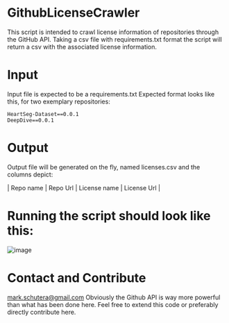 # GithubLicenseCrawler

This script is intended to crawl license information of repositories through the GitHub API.
Taking a csv file with requirements.txt format the script will return a csv with the associated license information.

# Input
Input file is expected to be a requirements.txt
Expected format looks like this, for two exemplary repositories:

```
HeartSeg-Dataset==0.0.1
DeepDive==0.0.1
```

# Output
Output file will be generated on the fly, named licenses.csv and the columns depict:

| Repo name | Repo Url | License name | License Url |

# Running the script should look like this:
![image](https://user-images.githubusercontent.com/42141561/147765292-a802ddf3-a872-4026-8eea-3053c882fd1e.png)


# Contact and Contribute 
mark.schutera@gmail.com
Obviously the Github API is way more powerful than what has been done here. Feel free to extend this code or preferably directly contribute here.


